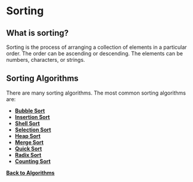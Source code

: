 # Sorting

## What is sorting?

Sorting is the process of arranging a collection of elements in a particular order. The order can be ascending or descending. The elements can be numbers, characters, or strings.

## Sorting Algorithms

There are many sorting algorithms. The most common sorting algorithms are:

- [**Bubble Sort**](BubbleSort.md)
- [**Insertion Sort**](InsertionSort.md)
- [**Shell Sort**](ShellSort.md)
- [**Selection Sort**](SelectionSort.md)
- [**Heap Sort**](HeapSort.md)
- [**Merge Sort**](MergeSort.md)
- [**Quick Sort**](QuickSort.md)
- [**Radix Sort**](RadixSort.md)
- [**Counting Sort**](CountingSort.md)

[**Back to Algorithms**](../Overview.md)

